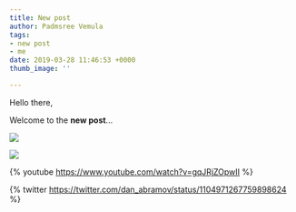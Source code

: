 ```yaml
---
title: New post
author: Padmsree Vemula
tags:
- new post
- me
date: 2019-03-28 11:46:53 +0000
thumb_image: ''

---
```

Hello there,

Welcome to the **new post**...

![](https://cdn.pixabay.com/photo/2018/02/16/10/52/beverage-3157395_1280.jpg)

![](assets/uploads/ImageTransformationService.jpeg)

{% youtube https://www.youtube.com/watch?v=gqJRjZOpwII %}

{% twitter https://twitter.com/dan_abramov/status/1104971267759898624 %}
